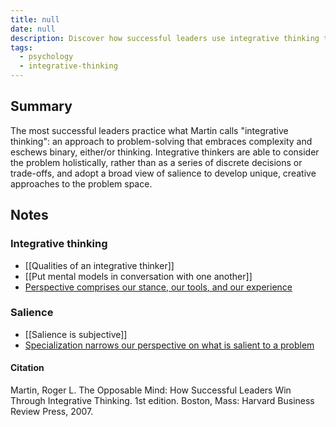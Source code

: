 ```yaml
---
title: null
date: null
description: Discover how successful leaders use integrative thinking to solve complex problems by combining different perspectives and avoiding simple either/or choices for creative solutions.
tags:
  - psychology
  - integrative-thinking
---
```


## Summary

The most successful leaders practice what Martin calls "integrative thinking": an approach to problem-solving that embraces complexity and eschews binary, either/or thinking. Integrative thinkers are able to consider the problem holistically, rather than as a series of discrete decisions or trade-offs, and adopt a broad view of salience to develop unique, creative approaches to the problem space.

## Notes

### Integrative thinking

-   [[Qualities of an integrative thinker]]
-   [[Put mental models in conversation with one another]]
-   [Perspective comprises our stance, our tools, and our experience](https://publish.obsidian.md/mobydiction/notes/Perspective+comprises+our+stance%2C+our+tools%2C+and+our+experience)

### Salience

-   [[Salience is subjective]]
-   [Specialization narrows our perspective on what is salient to a problem](https://publish.obsidian.md/mobydiction/notes/Specialization+narrows+our+perspective+on+what+is+salient+to+a+problem)

#### Citation

Martin, Roger L. The Opposable Mind: How Successful Leaders Win Through Integrative Thinking. 1st edition. Boston, Mass: Harvard Business Review Press, 2007.
